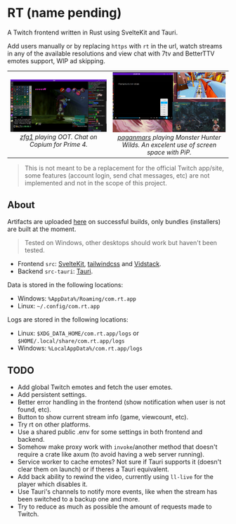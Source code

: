 # RT (name pending)

A Twitch frontend written in Rust using SvelteKit and Tauri.

Add users manually or by replacing `https` with `rt` in the url, watch streams in any of the available resolutions and view chat with 7tv and BetterTTV emotes support, WIP ad skipping.

<table>
    <tr>
        <td align="center">
            <img alt="zfg1 playing OOT Randomizer" src=".github/assets/screenshot-1.jpg" width="500">
            <em>
                <div>
                    <a href="https://www.twitch.tv/zfg1">zfg1</a> playing OOT. Chat on Copium for Prime 4.
                </div>
            </em>
        </td>
        <td align="center">
            <img alt="paganmars playing Monster Hunter Wilds" src=".github/assets/screenshot-2.jpg" width="500">
            <em>
                <div>
                    <a href="https://www.twitch.tv/paganmars">paganmars</a> playing Monster Hunter Wilds. An excelent use of screen space with PiP.
                </div>
            </em>
        </td>
    </tr>
</table>

> This is not meant to be a replacement for the official Twitch app/site, some features (account login, send chat messages, etc) are not implemented and not in the scope of this project.

## About

Artifacts are uploaded [here](https://github.com/Kyagara/rt/actions) on successful builds, only bundles (installers) are built at the moment.

> Tested on Windows, other desktops should work but haven't been tested.

- Frontend `src`: [SvelteKit](https://svelte.dev/docs/kit/introduction), [tailwindcss](https://tailwindcss.com) and [Vidstack](https://github.com/vidstack/player).
- Backend `src-tauri`: [Tauri](https://tauri.app/).

Data is stored in the following locations:

- Windows: `%AppData%/Roaming/com.rt.app`
- Linux: `~/.config/com.rt.app`

Logs are stored in the following locations:

- Linux: `$XDG_DATA_HOME/com.rt.app/logs` or `$HOME/.local/share/com.rt.app/logs`
- Windows: `%LocalAppData%/com.rt.app/logs`

## TODO

- Add global Twitch emotes and fetch the user emotes.
- Add persistent settings.
- Better error handling in the frontend (show notification when user is not found, etc).
- Button to show current stream info (game, viewcount, etc).
- Try rt on other platforms.
- Use a shared public .env for some settings in both frontend and backend.
- Somehow make proxy work with `invoke`/another method that doesn't require a crate like axum (to avoid having a web server running).
- Service worker to cache emotes? Not sure if Tauri supports it (doesn't clear them on launch) or if theres a Tauri equivalent.
- Add back ability to rewind the video, currently using `ll-live` for the player which disables it.
- Use Tauri's channels to notify more events, like when the stream has been switched to a backup one and more.
- Try to reduce as much as possible the amount of requests made to Twitch.
